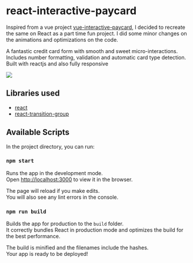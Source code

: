 # react-interactive-paycard

Inspired from a vue project [vue-interactive-paycard](https://github.com/muhammederdem/vue-interactive-paycard), I decided to recreate the same on React as a part time fun project.
I did some minor changes on the animations and optimizations on the code.

A fantastic credit card form with smooth and sweet micro-interactions. Includes number formatting, validation and automatic card type detection. Built with reactjs and also fully responsive

![](demo.gif)

## Libraries used

-   [react](https://github.com/facebook/react)
-   [react-transition-group](https://github.com/reactjs/react-transition-group)

## Available Scripts

In the project directory, you can run:

### `npm start`

Runs the app in the development mode.<br />
Open [http://localhost:3000](http://localhost:3000) to view it in the browser.

The page will reload if you make edits.<br />
You will also see any lint errors in the console.

### `npm run build`

Builds the app for production to the `build` folder.<br />
It correctly bundles React in production mode and optimizes the build for the best performance.

The build is minified and the filenames include the hashes.<br />
Your app is ready to be deployed!
